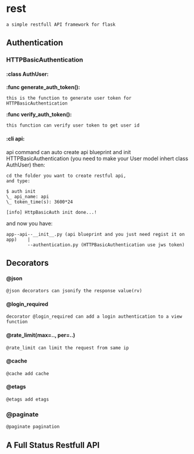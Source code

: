 rest
===

    a simple restfull API framework for flask

## Authentication
### HTTPBasicAuthentication
#### :class AuthUser:
<strong> :func generate_auth_token(): </strong>

    this is the function to generate user token for
    HTTPBasicAuthentication

<strong> :func verify_auth_token(): </strong>

    this function can verify user token to get user id

#### :cli api:
api command can auto create api blueprint and init HTTPBasicAuthentication
(you need to make your User model inhert class AuthUser)
then:

    cd the folder you want to create restful api,
    and type:

    $ auth init
    \_ api_name: api
    \_ token_time(s): 3600*24

    [info] HttpBasicAuth init done...!

and now you have:

    app--api--__init__.py (api blueprint and you just need regist it on
    app)    |
            --authentication.py (HTTPBasicAuthentication use jws token)

## Decorators
#### @json

    @json decorators can jsonify the response value(rv)

#### @login_required

    decorator @login_required can add a login authentication to a view function

#### @rate_limit(max=.., per=..)

    @rate_limit can limit the request from same ip

#### @cache

    @cache add cache

#### @etags

    @etags add etags

### @paginate

    @paginate pagination

## A Full Status Restfull API
